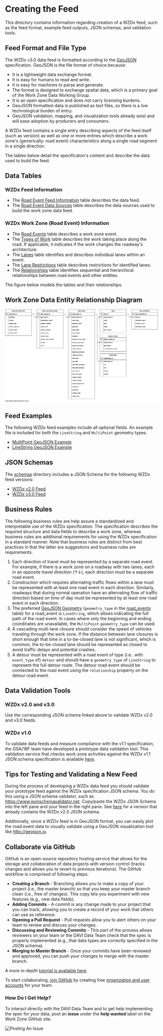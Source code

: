 # Creating the Feed
This directory contains information regarding creation of a WZDx feed, such as the feed format, example feed outputs, JSON schemas, and validation tools.

## Feed Format and File Type

The WZDx v3.0 data feed is formatted according to the [GeoJSON](https://geojson.org/) specification. GeoJSON is the file format of choice because:
- It is a lightweight data exchange format.
- It is easy for humans to read and write.
- It is easy for machines to parse and generate.
- The format is designed to exchange spatial data, which is a primary goal of the Work Zone Data Working Group.
- It is an open specification and does not carry licensing burdens.
- GeoJSON formatted-data is published as text files, so there is a low technological burden of entry.
- GeoJSON validation, mapping, and visualization tools already exist and will ease adoption by producers and consumers.

A WZDx feed contains a single entry describing aspects of the feed itself (such as version) as well as one or more entries which describe a work zone's (generically: road event) characteristics along a single road segment in a single direction.

The tables below detail the specificaton's content and describe the data used to build the feed.

## Data Tables
### WZDx Feed Information

- The [Road Event Feed Information](/spec-content/data-tables/road_event_feed_info.md) table describes the data feed.
- The [Road Event Data Sources](/spec-content/data-tables/road_event_data_sources.md) table describes the data sources used to build the work zone data feed.

### WZDx Work Zone (Road Event) Information

- The [Road Events](/spec-content/data-tables/road_events.md) table describes a work zone event.
- The [Types of Work](/spec-content/data-tables/types_of_work.md) table describes the work taking place along the road.  If applicable, it indicates if the work changes the roadway's architecture.
- The [Lanes](/spec-content/data-tables/lanes.md) table identifies and describes individual lanes within an event.
- The [Lane Restrictions](/spec-content/data-tables/lane_restrictions.md) table describes restrictions for identified lanes.
- The [Relationships](/spec-content/data-tables/relationships.md) table identifies sequential and hierarchical relationships between road events and other entities.

The figure below models the tables and their relationships.

## Work Zone Data Entity Relationship Diagram

![road_event ERD](/images/road_event_erd.jpg)

## Feed Examples
The following WZDx feed examples include all optional fields. An example file is included for both the `LineString` and `MultiPoint` geometry types.

* [MultiPoint GeoJSON Example](/create-feed/examples/multipoint_example.geojson)
* [LineString GeoJSON Example](/create-feed/examples/linestring_example.geojson)

## JSON Schemas
The [schemas](/create-feed/schemas) directory includes a JSON Schema for the following WZDx feed versions:

* [WZDx v2.0 Feed](/create-feed/schemas/wzdx_v2.0_feed.json)
* [WZDx v3.0 Feed](/create-feed/schemas/wzdx_v3.0_feed.json)

## Business Rules
The following business rules are help assure a standardized and interpretable use of the WZDx specification. The specification describes the required structure and data fields to describe a work zone, whereas business rules are additional requirements for using the WZDx specification in a standard manner. Note that business rules are distinct from best practices in that the latter are suggestions and business rules are requirements.

1. Each direction of travel must be represented by a separate road event. For example, if there is a work zone on a roadway with two lanes, each in an opposite travel direction (↑↓), each direction must be a separate road event.
2. Construction which requires alternating traffic flows within a lane must be represented with at least one road event in each direction. Similarly, roadways that during normal operation have an alternating flow of traffic direction based on time of day must be represented by at least one road event in each direction.
3. The preferred [GeoJSON Geometry](https://tools.ietf.org/html/rfc7946#page-7) (`geometry_type` in the [road_events](/spec-content/data-tables/road_events.md) table) for a road_event is `LineString`, which allows indicating the full path of the road event. In cases where only the beginning and ending coordinates are unavailable, the `MultiPoint` `geometry_type` can be used.  
4. A cascading multi-lane closure should consider the speed of vehicles traveling through the work zone. If the distance between lane closures is short enough that time in a to-be-closed lane is not significant, which is common, the to-be-closed lane should be represented as closed to avoid traffic delays and potential crashes.
5. A detour must be represented with a road event of type (i.e.. with `event_type` of) `detour` and should have a `geometry_type` of `LineString` to represent the full detour route. The detour road event should be connected to the road event using the `relationship` property on the detour road event.

## Data Validation Tools
### WZDx v2.0 and v3.0
Use the corresponding JSON schema linked above to validate WZDx v2.0 and v3.0 feeds.

### WZDx v1.0
To validate data feeds and measure compliance with the v1.1 specification, the GSA/18F team have developed a prototype data validation tool. This validation service that checks work zone activities against the WZDx v1.1 JSON schema specification is available [here](https://github.com/18F/usdot-jpo-ode-workzone-data-exchange/wiki).

## Tips for Testing and Validating a New Feed

During the process of developing a WZDx data feed you should validate your prototype feed against the WZDx specification JSON schema. You do this using a JSON schema validator, such as https://www.jsonschemavalidator.net. Copy/paste the WZDx JSON Schema into the left pane and your feed in the right pane. See [here](https://www.jsonschemavalidator.net/s/d2oYmEnj) for a version that already contains the WZDx v2.0 JSON schema.

Additionally, since a WZDx feed is in GeoJSON format, you can easily plot the road event data to visually validate using a GeoJSON visualization tool like http://geojson.io.

## Collaborate via GitHub
GitHub is an open-source repository hosting service that allows for the storage and collaboration of data projects with version control (tracks changes and allows you to revert to previous iterations). The GitHub workflow is comprised of following steps:
- **Creating a Branch** - Branching allows you to make a copy of your project (i.e., the master branch) so that you keep your master branch clean (i.e., free of changes). This copy lets you experiment with new features (e.g., new data fields).
- **Adding Commits** - A commit is any change made to your project that you can track, allowing you to create a record of your work that others can use as reference.  
- **Opening a Pull Request** - Pull requests allow you to alert others on your team to review and discuss your changes.
- **Discussing and Reviewing Commits** - This part of the process allows reviewers on your team or the DAVI Data Team check that the spec is properly implemented (e.g., that data types are correctly specified in the JSON schema).
- **Merging to Master Branch** - Once your commits have been reviewed and approved, you can push your changes to merge with the master branch.

A more in-depth [tutorial is available here](https://guides.github.com/introduction/flow/).

To start collaborating, [join GitHub](https://github.com/) by creating free [organization and user accounts](https://help.github.com/articles/differences-between-user-and-organization-accounts/) for your team.

### How Do I Get Help?
To interact directly with the DAVI Data Team and to get help implementing the spec for your data, post an **issue** under the **help wanted** label on the Work Zone GitHub site.

![Posting An Issue](https://github.com/usdot-jpo-ode/jpo-wzdx/blob/master/images/issues.png)
